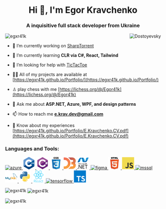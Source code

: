 <h1 align="center">Hi 👋, I'm Egor Kravchenko</h1>
<h3 align="center">A inquisitive full stack developer from Ukraine</h3>
<img align= "right" src="https://pa1.aminoapps.com/6845/e53ffd85b1e1e1a271af64f7cfdbcf8dd9e26703_hq.gif" alt="Dostoyevsky">

<p align="left"> <img src="https://komarev.com/ghpvc/?username=egxr41k&label=Profile%20views&color=0e75b6&style=flat" alt="egxr41k" /> </p>

- 🔭 I’m currently working on [SharpTorrent](https://github.com/Egxr41k/SharpTorrent)

- 🌱 I’m currently learning **CLR via C#, React, Tailwind**

- 🤝 I’m looking for help with [TicTacToe](https://github.com/Egxr41k/TicTacToe)

- 👨‍💻 All of my projects are available at [https://egxr41k.github.io/Portfolio/](https://egxr41k.github.io/Portfolio/)

- ♙ play chess with me [https://lichess.org/@/Egor41k](https://lichess.org/@/Egor41k)

- 💬 Ask me about **ASP.NET, Azure, WPF, and design patterns**

- 📫 How to reach me **e.krav.dev@gmail.com**

- 📄 Know about my experiences [https://egxr41k.github.io/Portfolio/E.Kravchenko.CV.pdf](https://egxr41k.github.io/Portfolio/E.Kravchenko.CV.pdf)


<h3 align="left">Languages and Tools:</h3>
<p align="left"> <a href="https://azure.microsoft.com/en-in/" target="_blank" rel="noreferrer"> <img src="https://www.vectorlogo.zone/logos/microsoft_azure/microsoft_azure-icon.svg" alt="azure" width="40" height="40"/> </a> <a href="https://www.w3schools.com/cpp/" target="_blank" rel="noreferrer"> <img src="https://raw.githubusercontent.com/devicons/devicon/master/icons/cplusplus/cplusplus-original.svg" alt="cplusplus" width="40" height="40"/> </a> <a href="https://www.w3schools.com/cs/" target="_blank" rel="noreferrer"> <img src="https://raw.githubusercontent.com/devicons/devicon/master/icons/csharp/csharp-original.svg" alt="csharp" width="40" height="40"/> </a> <a href="https://www.w3schools.com/css/" target="_blank" rel="noreferrer"> <img src="https://raw.githubusercontent.com/devicons/devicon/master/icons/css3/css3-original-wordmark.svg" alt="css3" width="40" height="40"/> </a> <a href="https://d3js.org/" target="_blank" rel="noreferrer"> <img src="https://raw.githubusercontent.com/devicons/devicon/master/icons/d3js/d3js-original.svg" alt="d3js" width="40" height="40"/> </a> <a href="https://dotnet.microsoft.com/" target="_blank" rel="noreferrer"> <img src="https://raw.githubusercontent.com/devicons/devicon/master/icons/dot-net/dot-net-original-wordmark.svg" alt="dotnet" width="40" height="40"/> </a> <a href="https://www.figma.com/" target="_blank" rel="noreferrer"> <img src="https://www.vectorlogo.zone/logos/figma/figma-icon.svg" alt="figma" width="40" height="40"/> </a> <a href="https://www.w3.org/html/" target="_blank" rel="noreferrer"> <img src="https://raw.githubusercontent.com/devicons/devicon/master/icons/html5/html5-original-wordmark.svg" alt="html5" width="40" height="40"/> </a> <a href="https://developer.mozilla.org/en-US/docs/Web/JavaScript" target="_blank" rel="noreferrer"> <img src="https://raw.githubusercontent.com/devicons/devicon/master/icons/javascript/javascript-original.svg" alt="javascript" width="40" height="40"/> </a> <a href="https://www.microsoft.com/en-us/sql-server" target="_blank" rel="noreferrer"> <img src="https://www.svgrepo.com/show/303229/microsoft-sql-server-logo.svg" alt="mssql" width="40" height="40"/> </a> <a href="https://www.mysql.com/" target="_blank" rel="noreferrer"> <img src="https://raw.githubusercontent.com/devicons/devicon/master/icons/mysql/mysql-original-wordmark.svg" alt="mysql" width="40" height="40"/> </a> <a href="https://www.python.org" target="_blank" rel="noreferrer"> <img src="https://raw.githubusercontent.com/devicons/devicon/master/icons/python/python-original.svg" alt="python" width="40" height="40"/> </a> <a href="https://reactjs.org/" target="_blank" rel="noreferrer"> <img src="https://raw.githubusercontent.com/devicons/devicon/master/icons/react/react-original-wordmark.svg" alt="react" width="40" height="40"/> </a> <a href="https://www.tensorflow.org" target="_blank" rel="noreferrer"> <img src="https://www.vectorlogo.zone/logos/tensorflow/tensorflow-icon.svg" alt="tensorflow" width="40" height="40"/> </a> <a href="https://www.typescriptlang.org/" target="_blank" rel="noreferrer"> <img src="https://raw.githubusercontent.com/devicons/devicon/master/icons/typescript/typescript-original.svg" alt="typescript" width="40" height="40"/> </a> </p>

<p><img align="left" src="https://github-readme-stats.vercel.app/api/top-langs?username=egxr41k&show_icons=true&locale=en&layout=compact" alt="egxr41k" /></p>

<p>&nbsp;<img align="center" src="https://github-readme-stats.vercel.app/api?username=egxr41k&show_icons=true&locale=en" alt="egxr41k" /></p>

<p><img align="center" src="https://github-readme-streak-stats.herokuapp.com/?user=egxr41k&" alt="egxr41k" /></p>
